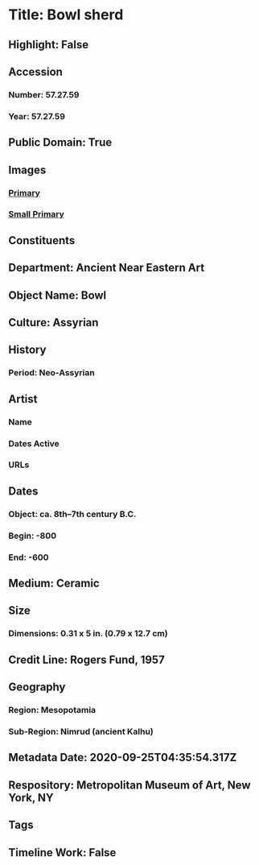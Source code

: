 # Title: Bowl sherd
## Highlight: False
## Accession
### Number: 57.27.59
### Year: 57.27.59
## Public Domain: True
## Images
### [Primary](https://images.metmuseum.org/CRDImages/an/original/ME57_27_59.jpg)
### [Small Primary](https://images.metmuseum.org/CRDImages/an/web-large/ME57_27_59.jpg)
## Constituents
## Department: Ancient Near Eastern Art
## Object Name: Bowl
## Culture: Assyrian
## History
### Period: Neo-Assyrian
## Artist
### Name
### Dates Active
### URLs
## Dates
### Object: ca. 8th–7th century B.C.
### Begin: -800
### End: -600
## Medium: Ceramic
## Size
### Dimensions: 0.31 x 5 in. (0.79 x 12.7 cm)
## Credit Line: Rogers Fund, 1957
## Geography
### Region: Mesopotamia
### Sub-Region: Nimrud (ancient Kalhu)
## Metadata Date: 2020-09-25T04:35:54.317Z
## Respository: Metropolitan Museum of Art, New York, NY
## Tags
## Timeline Work: False